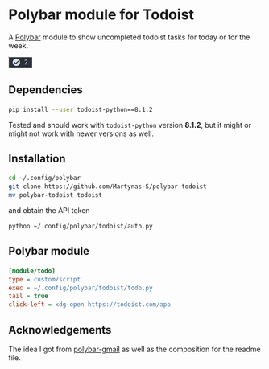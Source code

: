 # Polybar module for Todoist

A [Polybar](https://github.com/jaagr/polybar) module to show uncompleted todoist
tasks for today or for the week.

![preview](https://github.com/Martynas-S/polybar-todoist/raw/master/preview.png)

## Dependencies

```sh
pip install --user todoist-python==8.1.2
```

Tested and should work with `todoist-python` version **8.1.2**, but it might or
might not work with newer versions as well.

## Installation

```sh
cd ~/.config/polybar
git clone https://github.com/Martynas-S/polybar-todoist
mv polybar-todoist todoist
```

and obtain the API token

```sh
python ~/.config/polybar/todoist/auth.py
```

## Polybar module

```ini
[module/todo]
type = custom/script
exec = ~/.config/polybar/todoist/todo.py
tail = true
click-left = xdg-open https://todoist.com/app
```

## Acknowledgements

The idea I got from [polybar-gmail](https://github.com/vyachkonovalov/polybar-gmail)
as well as the composition for the readme file.
